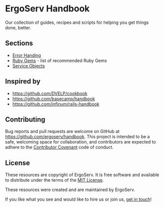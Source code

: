# ErgoServ Handbook

Our collection of guides, recipes and scripts for helping you get things done, better.

## Sections

* [Error Handing](guides/error_handling.md)
* [Ruby Gems](guides/ruby_gems.md) - list of recommended Ruby Gems
* [Service Objects](guides/service_objects.md)

## Inspired by

* https://github.com/DVELP/cookbook
* https://github.com/basecamp/handbook
* https://github.com/infinum/rails-handbook

## Contributing

Bug reports and pull requests are welcome on GitHub at https://github.com/ergoserv/handbook. This project is intended to be a safe, welcoming space for collaboration, and contributors are expected to adhere to the [Contributor Covenant](http://contributor-covenant.org/) code of conduct.

## License

These resources are copyright of ErgoServ. It is free software and available to distribute under the terms of the [MIT License](http://opensource.org/licenses/MIT).

These resources were created and are maintained by ErgoServ.

If you like what you see and would like to hire us or join us, [get in touch](https://www.ergoserv.com)!
